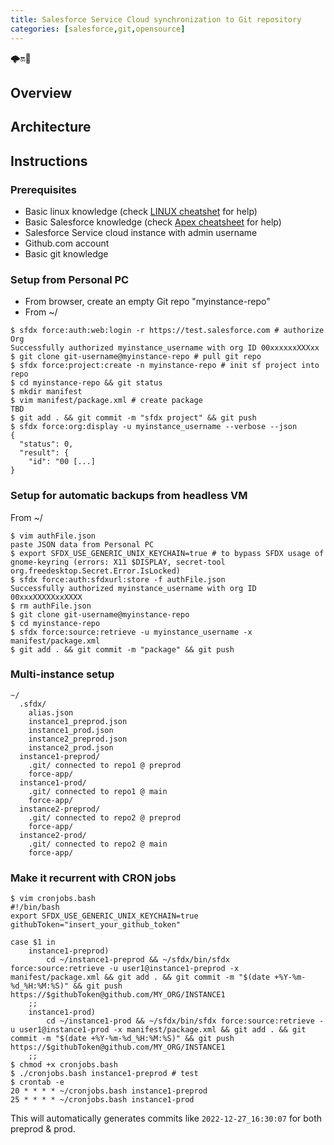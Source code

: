 ```yaml
---
title: Salesforce Service Cloud synchronization to Git repository
categories: [salesforce,git,opensource]
---
```


<p class="text-center">🌩️🔛🐙</p>

<!--more-->

## Overview

## Architecture

## Instructions

### Prerequisites

- Basic linux knowledge (check [LINUX cheatshet](/2018/12/unix-cheatsheet) for help)
- Basic Salesforce knowledge (check [Apex cheatsheet](2021/06/salesforce-apex-cheatsheet) for help)
- Salesforce Service cloud instance with admin username
- Github.com account
- Basic git knowledge

### Setup from Personal PC

- From browser, create an empty Git repo "myinstance-repo"
- From ~/

```console
$ sfdx force:auth:web:login -r https://test.salesforce.com # authorize Org
Successfully authorized myinstance_username with org ID 00xxxxxxXXXxx
$ git clone git-username@myinstance-repo # pull git repo
$ sfdx force:project:create -n myinstance-repo # init sf project into repo
$ cd myinstance-repo && git status
$ mkdir manifest
$ vim manifest/package.xml # create package
TBD
$ git add . && git commit -m "sfdx project" && git push
$ sfdx force:org:display -u myinstance_username --verbose --json
{
  "status": 0,
  "result": {
    "id": "00 [...]
}
```

### Setup for automatic backups from headless VM

From ~/
```console
$ vim authFile.json
paste JSON data from Personal PC
$ export SFDX_USE_GENERIC_UNIX_KEYCHAIN=true # to bypass SFDX usage of gnome-keyring (errors: X11 $DISPLAY, secret-tool org.freedesktop.Secret.Error.IsLocked)
$ sfdx force:auth:sfdxurl:store -f authFile.json
Successfully authorized myinstance_username with org ID 00xxxXXXXXxxXXXX
$ rm authFile.json
$ git clone git-username@myinstance-repo
$ cd myinstance-repo
$ sfdx force:source:retrieve -u myinstance_username -x manifest/package.xml
$ git add . && git commit -m "package" && git push
```

### Multi-instance setup
```console
~/
  .sfdx/
    alias.json
    instance1_preprod.json
    instance1_prod.json
    instance2_preprod.json
    instance2_prod.json
  instance1-preprod/
    .git/ connected to repo1 @ preprod
    force-app/
  instance1-prod/
    .git/ connected to repo1 @ main
    force-app/
  instance2-preprod/
    .git/ connected to repo2 @ preprod
    force-app/
  instance2-prod/
    .git/ connected to repo2 @ main
    force-app/
```

### Make it recurrent with CRON jobs

```console
$ vim cronjobs.bash
#!/bin/bash
export SFDX_USE_GENERIC_UNIX_KEYCHAIN=true
githubToken="insert_your_github_token"

case $1 in
    instance1-preprod)
        cd ~/instance1-preprod && ~/sfdx/bin/sfdx force:source:retrieve -u user1@instance1-preprod -x manifest/package.xml && git add . && git commit -m "$(date +%Y-%m-%d_%H:%M:%S)" && git push https://$githubToken@github.com/MY_ORG/INSTANCE1
    ;;
    instance1-prod)
        cd ~/instance1-prod && ~/sfdx/bin/sfdx force:source:retrieve -u user1@instance1-prod -x manifest/package.xml && git add . && git commit -m "$(date +%Y-%m-%d_%H:%M:%S)" && git push https://$githubToken@github.com/MY_ORG/INSTANCE1
    ;;
$ chmod +x cronjobs.bash
$ ./cronjobs.bash instance1-preprod # test
$ crontab -e
20 * * * * ~/cronjobs.bash instance1-preprod
25 * * * * ~/cronjobs.bash instance1-prod
```

This will automatically generates commits like `2022-12-27_16:30:07` for both preprod & prod.
